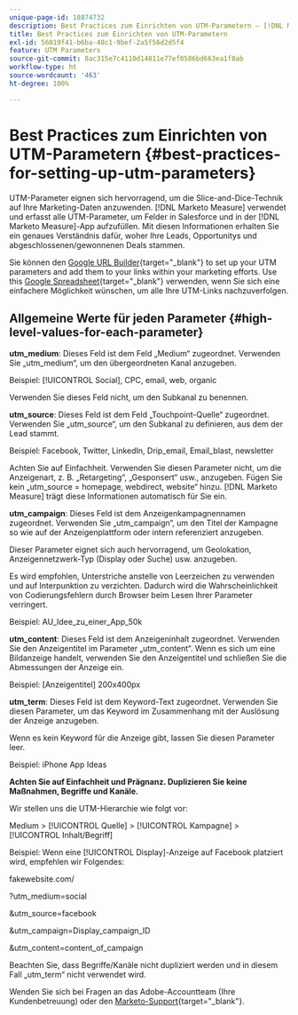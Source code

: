 ```yaml
---
unique-page-id: 18874732
description: Best Practices zum Einrichten von UTM-Parametern – [!DNL Marketo Measure] – Produktdokumentation
title: Best Practices zum Einrichten von UTM-Parametern
exl-id: 56019f41-b6ba-48c1-9bef-2a5f56d2d5f4
feature: UTM Parameters
source-git-commit: 8ac315e7c4110d14811e77ef0586bd663ea1f8ab
workflow-type: ht
source-wordcount: '463'
ht-degree: 100%

---
```


# Best Practices zum Einrichten von UTM-Parametern {#best-practices-for-setting-up-utm-parameters}

UTM-Parameter eignen sich hervorragend, um die Slice-and-Dice-Technik auf Ihre Marketing-Daten anzuwenden. [!DNL Marketo Measure] verwendet und erfasst alle UTM-Parameter, um Felder in Salesforce und in der [!DNL Marketo Measure]-App aufzufüllen. Mit diesen Informationen erhalten Sie ein genaues Verständnis dafür, woher Ihre Leads, Opportunitys und abgeschlossenen/gewonnenen Deals stammen.

Sie können den [Google URL Builder](https://support.google.com/analytics/answer/1033867?hl=de){target="_blank"} to set up your UTM parameters and add them to your links within your marketing efforts. Use this [Google Spreadsheet](https://docs.google.com/spreadsheets/d/1QCIr1WUJQHE68cA4VTks2XE7nxuryaUymCEy_23-Oew/edit#gid=0){target="_blank"} verwenden, wenn Sie sich eine einfachere Möglichkeit wünschen, um alle Ihre UTM-Links nachzuverfolgen.

## Allgemeine Werte für jeden Parameter {#high-level-values-for-each-parameter}

**utm_medium**: Dieses Feld ist dem Feld „Medium“ zugeordnet. Verwenden Sie „utm_medium“, um den übergeordneten Kanal anzugeben.

Beispiel: [!UICONTROL Social], CPC, email, web, organic

Verwenden Sie dieses Feld nicht, um den Subkanal zu benennen.

**utm_source**: Dieses Feld ist dem Feld „Touchpoint-Quelle“ zugeordnet. Verwenden Sie „utm_source“, um den Subkanal zu definieren, aus dem der Lead stammt.

Beispiel: Facebook, Twitter, LinkedIn, Drip_email, Email_blast, newsletter

Achten Sie auf Einfachheit. Verwenden Sie diesen Parameter nicht, um die Anzeigenart, z. B. „Retargeting“, „Gesponsert“ usw., anzugeben. Fügen Sie kein „utm_source = homepage, webdirect, website“ hinzu. [!DNL Marketo Measure] trägt diese Informationen automatisch für Sie ein.

**utm_campaign**: Dieses Feld ist dem Anzeigenkampagnennamen zugeordnet. Verwenden Sie „utm_campaign“, um den Titel der Kampagne so wie auf der Anzeigenplattform oder intern referenziert anzugeben.

Dieser Parameter eignet sich auch hervorragend, um Geolokation, Anzeigennetzwerk-Typ (Display oder Suche) usw. anzugeben.

Es wird empfohlen, Unterstriche anstelle von Leerzeichen zu verwenden und auf Interpunktion zu verzichten. Dadurch wird die Wahrscheinlichkeit von Codierungsfehlern durch Browser beim Lesen Ihrer Parameter verringert.

Beispiel: AU_Idee_zu_einer_App_50k

**utm_content**: Dieses Feld ist dem Anzeigeninhalt zugeordnet. Verwenden Sie den Anzeigentitel im Parameter „utm_content“. Wenn es sich um eine Bildanzeige handelt, verwenden Sie den Anzeigentitel und schließen Sie die Abmessungen der Anzeige ein.

Beispiel: [Anzeigentitel] 200x400px

**utm_term**: Dieses Feld ist dem Keyword-Text zugeordnet. Verwenden Sie diesen Parameter, um das Keyword im Zusammenhang mit der Auslösung der Anzeige anzugeben.

Wenn es kein Keyword für die Anzeige gibt, lassen Sie diesen Parameter leer.

Beispiel: iPhone App Ideas

**Achten Sie auf Einfachheit und Prägnanz. Duplizieren Sie keine Maßnahmen, Begriffe und Kanäle.**

Wir stellen uns die UTM-Hierarchie wie folgt vor:

Medium > [!UICONTROL Quelle] > [!UICONTROL Kampagne] > [!UICONTROL Inhalt/Begriff]

Beispiel: Wenn eine [!UICONTROL Display]-Anzeige auf Facebook platziert wird, empfehlen wir Folgendes:

fakewebsite.com/

?utm_medium=social

&amp;utm_source=facebook

&amp;utm_campaign=Display_campaign_ID

&amp;utm_content=content_of_campaign

Beachten Sie, dass Begriffe/Kanäle nicht dupliziert werden und in diesem Fall „utm_term“ nicht verwendet wird.

Wenden Sie sich bei Fragen an das Adobe-Accountteam (Ihre Kundenbetreuung) oder den [Marketo-Support](https://nation.marketo.com/t5/support/ct-p/Support){target="_blank"}.
